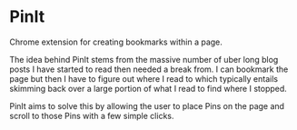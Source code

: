 # PinIt
Chrome extension for creating bookmarks within a page.

The idea behind PinIt stems from the massive number of uber long blog posts I have started to read then needed a break from. I can bookmark the page but then I have to figure out where I read to which typically entails skimming back over a large portion of what I read to find where I stopped.

PinIt aims to solve this by allowing the user to place Pins on the page and scroll to those Pins with a few simple clicks.
